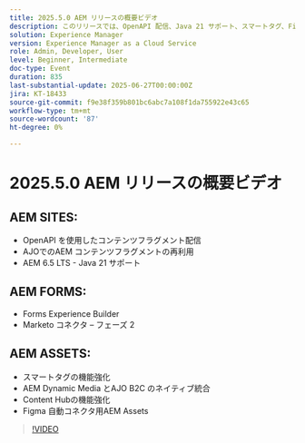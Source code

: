 ```yaml
---
title: 2025.5.0 AEM リリースの概要ビデオ
description: このリリースでは、OpenAPI 配信、Java 21 サポート、スマートタグ、Figma コネクタ、Dynamic Media for AJO B2C など、AEM Sites、Forms、Assetsの更新が含まれます。
solution: Experience Manager
version: Experience Manager as a Cloud Service
role: Admin, Developer, User
level: Beginner, Intermediate
doc-type: Event
duration: 835
last-substantial-update: 2025-06-27T00:00:00Z
jira: KT-18433
source-git-commit: f9e38f359b801bc6abc7a108f1da755922e43c65
workflow-type: tm+mt
source-wordcount: '87'
ht-degree: 0%

---
```



# 2025.5.0 AEM リリースの概要ビデオ

## AEM SITES:

* OpenAPI を使用したコンテンツフラグメント配信
* AJOでのAEM コンテンツフラグメントの再利用
* AEM 6.5 LTS - Java 21 サポート

## AEM FORMS:

* Forms Experience Builder
* Marketo コネクタ – フェーズ 2

## AEM ASSETS:

* スマートタグの機能強化
* AEM Dynamic Media とAJO B2C のネイティブ統合
* Content Hubの機能強化
* Figma 自動コネクタ用AEM Assets

>[!VIDEO](https://video.tv.adobe.com/v/3464307/?learn=on&enablevpops)
